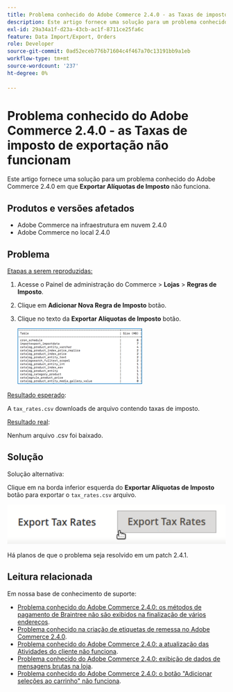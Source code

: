```yaml
---
title: Problema conhecido do Adobe Commerce 2.4.0 - as Taxas de imposto de exportação não funcionam
description: Este artigo fornece uma solução para um problema conhecido do Adobe Commerce 2.4.0 em que o botão **Exportar taxas de imposto** não funciona.
exl-id: 29a34a1f-d23a-43cb-ac1f-8711ce25fa6c
feature: Data Import/Export, Orders
role: Developer
source-git-commit: 0ad52eceb776b71604c4f467a70c13191bb9a1eb
workflow-type: tm+mt
source-wordcount: '237'
ht-degree: 0%

---
```


# Problema conhecido do Adobe Commerce 2.4.0 - as Taxas de imposto de exportação não funcionam

Este artigo fornece uma solução para um problema conhecido do Adobe Commerce 2.4.0 em que **Exportar Alíquotas de Imposto** não funciona.

## Produtos e versões afetados

* Adobe Commerce na infraestrutura em nuvem 2.4.0
* Adobe Commerce no local 2.4.0

## Problema

<u>Etapas a serem reproduzidas:</u>

1. Acesse o Painel de administração do Commerce > **Lojas** > **Regras de Imposto**.
1. Clique em **Adicionar Nova Regra de Imposto** botão.
1. Clique no texto da **Exportar Alíquotas de Imposto** botão.

   ![magento_export_tax_rates.png](assets/mceclip0.png)

<u>Resultado esperado</u>:

A `tax_rates.csv` downloads de arquivo contendo taxas de imposto.

<u>Resultado real</u>:

Nenhum arquivo .csv foi baixado.

## Solução

Solução alternativa:

Clique em na borda inferior esquerda do **Exportar Alíquotas de Imposto** botão para exportar o `tax_rates.csv` arquivo.

![magento_export_tax_rates.png](assets/mceclip1.png)

Há planos de que o problema seja resolvido em um patch 2.4.1.

## Leitura relacionada

Em nossa base de conhecimento de suporte:

* [Problema conhecido do Adobe Commerce 2.4.0: os métodos de pagamento de Braintree não são exibidos na finalização de vários endereços](/help/troubleshooting/payments/magento-2-4-0-braintree-not-in-multiple-addresses-checkout.md).
* [Problema conhecido na criação de etiquetas de remessa no Adobe Commerce 2.4.0](/help/troubleshooting/known-issues-patches-attached/shipping-labels-creation-known-issue-in-magento-2-4-0.md).
* [Problema conhecido do Adobe Commerce 2.4.0: a atualização das Atividades do cliente não funciona](/help/troubleshooting/miscellaneous/magento-2-4-0-refresh-on-customer-activities-does-not-work.md).
* [Problema conhecido do Adobe Commerce 2.4.0: exibição de dados de mensagens brutas na loja](/help/troubleshooting/storefront/magento-2-4-0-issue-storefront-raw-message-data-display.md).
* [Problema conhecido do Adobe Commerce 2.4.0: o botão &quot;Adicionar seleções ao carrinho&quot; não funciona](/help/troubleshooting/miscellaneous/magento-2-4-0-add-selections-to-my-cart-does-not-work.md).
